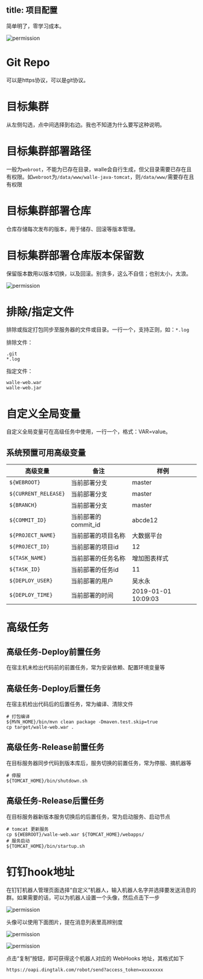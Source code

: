 title: 项目配置
---

简单明了，零学习成本。

![permission](/docs/2/zh-cn/static/project_base.png)

# Git Repo
可以是https协议，可以是git协议。

# 目标集群
从左侧勾选，点中间选择到右边。我也不知道为什么要写这种说明。

# 目标集群部署路径
一般为`webroot`，不能为已存在目录，walle会自行生成，但父目录需要已存在且有权限。如`webroot`为`/data/www/walle-java-tomcat`，则`/data/www/`需要存在且有权限

# 目标集群部署仓库
仓库存储每次发布的版本，用于储存、回滚等版本管理。

# 目标集群部署仓库版本保留数
保留版本数用以版本切换，以及回滚。别贪多，这么不自信；也别太小，太浪。


![permission](/docs/2/zh-cn/static/project_java_tomcat.png)

# 排除/指定文件
排除或指定打包同步至服务器的文件或目录。一行一个，支持正则，如：`*.log`

排除文件：
```
.git
*.log
```

指定文件：
```
walle-web.war
walle-web.jar
```

# 自定义全局变量

自定义全局变量可在高级任务中使用，一行一个，格式：VAR=value。

## 系统预置可用高级变量

| 高级变量             | 备注                | 样例                |
| -------------------- | ------------------- | ------------------- |
| `${WEBROOT}`         | 当前部署分支        | master              |
| `${CURRENT_RELEASE}` | 当前部署分支        | master              |
| `${BRANCH}`          | 当前部署分支        | master              |
| `${COMMIT_ID}`       | 当前部署的commit_id | abcde12             |
| `${PROJECT_NAME}`    | 当前部署的项目名称  | 大数据平台          |
| `${PROJECT_ID}`      | 当前部署的项目id    | 12                  |
| `${TASK_NAME}`       | 当前部署的任务名称  | 增加图表样式        |
| `${TASK_ID}`         | 当前部署的任务id    | 11                  |
| `${DEPLOY_USER}`     | 当前部署的用户      | 吴水永              |
| `${DEPLOY_TIME}`     | 当前部署的时间      | 2019-01-01 10:09:03 |

# 高级任务
## 高级任务-Deploy前置任务
在宿主机未检出代码前的前置任务，常为安装依赖、配置环境变量等

## 高级任务-Deploy后置任务
在宿主机检出代码后的后置任务，常为编译、清除文件

```
# 打包编译
${MVN_HOME}/bin/mvn clean package -Dmaven.test.skip=true
cp target/walle-web.war .
```

## 高级任务-Release前置任务
在目标服务器同步代码到版本库后，服务切换的前置任务，常为停服、摘机器等

```
# 停服
${TOMCAT_HOME}/bin/shutdown.sh
```

## 高级任务-Release后置任务
在目标服务器新版本服务切换后的后置任务，常为启动服务、启动节点

```
# tomcat 更新服务
cp ${WEBROOT}/walle-web.war ${TOMCAT_HOME}/webapps/
# 服务启动
${TOMCAT_HOME}/bin/startup.sh
```

# 钉钉hook地址
在钉钉机器人管理页面选择“自定义”机器人，输入机器人名字并选择要发送消息的群。如果需要的话，可以为机器人设置一个头像，然后点击下一步

![permission](/docs/2/zh-cn/static/dingding-create-1.png)

头像可以使用下面图片，提在消息列表里高辨别度

![permission](/docs/2/zh-cn/static/default.jpg)

![permission](/docs/2/zh-cn/static/dingding-create-2.png)

点击“复制”按钮，即可获得这个机器人对应的 WebHooks 地址，其格式如下

`https://oapi.dingtalk.com/robot/send?access_token=xxxxxxxx`
